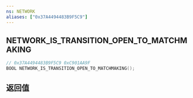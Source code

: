 ```yaml
---
ns: NETWORK
aliases: ["0x37A4494483B9F5C9"]
---
```

## NETWORK_IS_TRANSITION_OPEN_TO_MATCHMAKING

```c
// 0x37A4494483B9F5C9 0xC901AA9F
BOOL NETWORK_IS_TRANSITION_OPEN_TO_MATCHMAKING();
```


## 返回值
